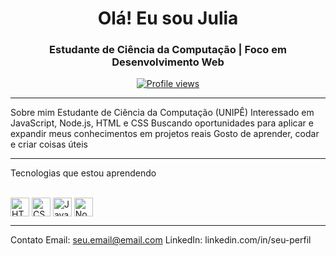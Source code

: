 <h1 align="center">Olá! Eu sou Julia</h1>
<h3 align="center">Estudante de Ciência da Computação | Foco em Desenvolvimento Web</h3>

<p align="center">
  <a href="https://github.com/seu-usuario">
    <img src="https://komarev.com/ghpvc/?username=seu-usuario&style=flat-square" alt="Profile views" />
  </a>
</p>

---

Sobre mim
Estudante de Ciência da Computação (UNIPÊ)
Interessado em JavaScript, Node.js, HTML e CSS
Buscando oportunidades para aplicar e expandir meus conhecimentos em projetos reais
Gosto de aprender, codar e criar coisas úteis

---

Tecnologias que estou aprendendo
<div style="display: inline_block"><br>
  <img align="center" alt="HTML5" height="30" src="https://cdn.jsdelivr.net/gh/devicons/devicon/icons/html5/html5-original.svg" />
  <img align="center" alt="CSS3" height="30" src="https://cdn.jsdelivr.net/gh/devicons/devicon/icons/css3/css3-original.svg" />
  <img align="center" alt="JavaScript" height="30" src="https://cdn.jsdelivr.net/gh/devicons/devicon/icons/javascript/javascript-original.svg" />
  <img align="center" alt="Node.js" height="30" src="https://cdn.jsdelivr.net/gh/devicons/devicon/icons/nodejs/nodejs-original.svg" />
</div>

---

Contato
Email: seu.email@email.com
LinkedIn: linkedin.com/in/seu-perfil
